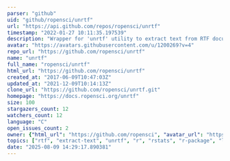 ```yaml
---
parser: "github"
uid: "github/ropensci/unrtf"
url: "https://api.github.com/repos/ropensci/unrtf"
timestamp: "2022-01-27 10:11:35.197539"
description: "Wrapper for 'unrtf' utility to extract text from RTF documents"
avatar: "https://avatars.githubusercontent.com/u/1200269?v=4"
repo_url: "https://github.com/ropensci/unrtf"
name: "unrtf"
full_name: "ropensci/unrtf"
html_url: "https://github.com/ropensci/unrtf"
created_at: "2017-06-09T10:47:03Z"
updated_at: "2021-12-09T10:14:13Z"
clone_url: "https://github.com/ropensci/unrtf.git"
homepage: "https://docs.ropensci.org/unrtf"
size: 100
stargazers_count: 12
watchers_count: 12
language: "C"
open_issues_count: 2
owner: {"html_url": "https://github.com/ropensci", "avatar_url": "https://avatars.githubusercontent.com/u/1200269?v=4", "login": "ropensci", "type": "Organization"}
topics: ["rtf", "extract-text", "unrtf", "r", "rstats", "r-package", "literature"]
date: "2025-08-09 14:29:17.890381"
---
```

